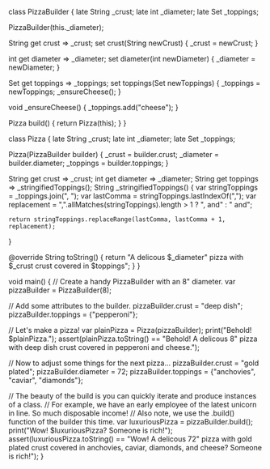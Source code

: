 class PizzaBuilder {
  late String _crust;
  late int _diameter;
  late Set<String> _toppings;

  PizzaBuilder(this._diameter);

  String get crust => _crust;
  set crust(String newCrust) {
    _crust = newCrust;
  }

  int get diameter => _diameter;
  set diameter(int newDiameter) {
    _diameter = newDiameter;
  }

  Set<String> get toppings => _toppings;
  set toppings(Set<String> newToppings) {
    _toppings = newToppings;
    _ensureCheese();
  }

  void _ensureCheese() {
    _toppings.add("cheese");
  }

  Pizza build() {
    return Pizza(this);
  }
}

class Pizza {
  late String _crust;
  late int _diameter;
  late Set<String> _toppings;

  Pizza(PizzaBuilder builder) {
    _crust = builder.crust;
    _diameter = builder.diameter;
    _toppings = builder.toppings;
  }

  String get crust => _crust;
  int get diameter => _diameter;
  String get toppings => _stringifiedToppings();
  String _stringifiedToppings() {
    var stringToppings = _toppings.join(", ");
    var lastComma = stringToppings.lastIndexOf(",");
    var replacement =
        ",".allMatches(stringToppings).length > 1 ? ", and" : " and";

    return stringToppings.replaceRange(lastComma, lastComma + 1, replacement);
  }

  @override
  String toString() {
    return "A delicous $_diameter\" pizza with $_crust crust covered in $toppings";
  }
}

void main() {
  // Create a handy PizzaBuilder with an 8" diameter.
  var pizzaBuilder = PizzaBuilder(8);

  // Add some attributes to the builder.
  pizzaBuilder.crust = "deep dish";
  pizzaBuilder.toppings = {"pepperoni"};

  // Let's make a pizza!
  var plainPizza = Pizza(pizzaBuilder);
  print("Behold! $plainPizza.");
  assert(plainPizza.toString() ==
      "Behold! A delicous 8\" pizza with deep dish crust covered in pepperoni and cheese.");

  // Now to adjust some things for the next pizza...
  pizzaBuilder.crust = "gold plated";
  pizzaBuilder.diameter = 72;
  pizzaBuilder.toppings = {"anchovies", "caviar", "diamonds"};

  // The beauty of the build is you can quickly iterate and produce instances of a class.
  // For example, we have an early employee of the latest unicorn in line. So much disposable income!
  // Also note, we use the .build() function of the builder this time.
  var luxuriousPizza = pizzaBuilder.build();
  print("Wow! $luxuriousPizza? Someone is rich!");
  assert(luxuriousPizza.toString() ==
      "Wow! A delicous 72\" pizza with gold plated crust covered in anchovies, caviar, diamonds, and cheese? Someone is rich!");
}
